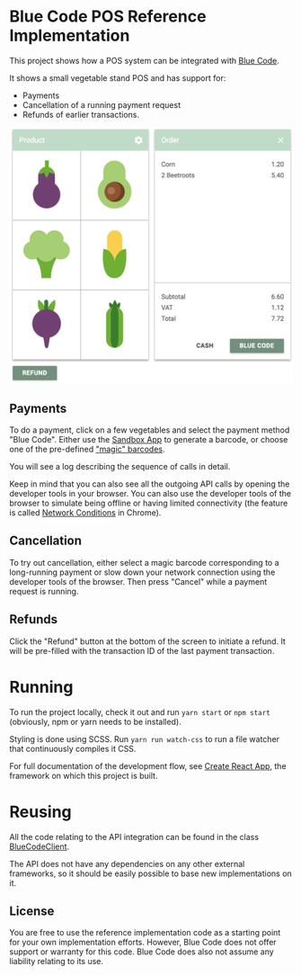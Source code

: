 
# Blue Code POS Reference Implementation

This project shows how a POS system can be integrated with [Blue Code](http://bluecode.com/).

It shows a small vegetable stand POS and has support for:

  * Payments
  * Cancellation of a running payment request
  * Refunds of earlier transactions.

![Screenshot](public/img/screenshot.png "Screenshot")


## Payments

To do a payment, click on a few vegetables and select the payment method "Blue Code". 
Either use the [Sandbox App](https://bluecodepayment.readme.io/v4/docs/getting-started-1#section-sandbox-app) 
to generate a barcode, or choose one of the pre-defined ["magic" barcodes](https://bluecodepayment.readme.io/v4/docs/getting-started-1#section-magic-barcodes).

You will see a log describing the sequence of calls in detail.

Keep in mind that you can also see all the outgoing API calls by opening the developer tools in your browser.
You can also use the developer tools of the browser to simulate being offline or having limited connectivity
(the feature is called [Network Conditions](https://developers.google.com/web/tools/chrome-devtools/network-performance/network-conditions) in Chrome).

## Cancellation

To try out cancellation, either select a magic barcode corresponding to a long-running payment or slow down your
network connection using the developer tools of the browser. Then press "Cancel" while a payment request is running.

## Refunds

Click the "Refund" button at the bottom of the screen to initiate a refund. It will be pre-filled with the transaction
ID of the last payment transaction.

# Running

To run the project locally, check it out and run `yarn start` or `npm start` (obviously, npm or yarn needs to be installed). 

Styling is done using SCSS. Run `yarn run watch-css` to run a file watcher that continuously compiles it CSS.

For full documentation of the development flow, see [Create React App](https://github.com/facebook/create-react-app), the framework on which this project is built.

# Reusing

All the code relating to the API integration can be found in the class [BlueCodeClient](https://github.com/bluecodecom/pos-example/blob/master/src/BlueCodeClient.js). 

The API does not have any dependencies on any other external frameworks, so it should be easily possible to base new implementations on it.

## License

You are free to use the reference implementation code as a starting point for your own implementation efforts. However, Blue Code does not offer support or warranty for this code. Blue Code does also not assume any liability relating to its use.